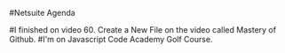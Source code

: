 #Netsuite Agenda

#I finished on video 60. Create a New File on the video called Mastery of Github.
#I'm on Javascript Code Academy Golf Course.
